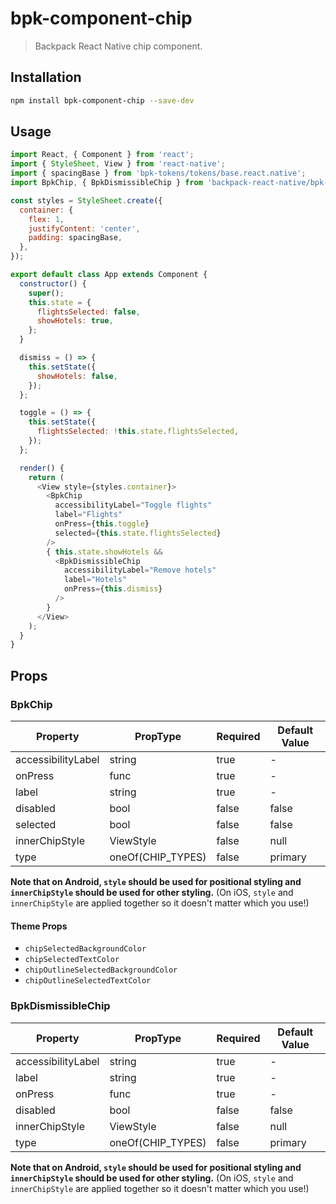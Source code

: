 # bpk-component-chip

> Backpack React Native chip component.

## Installation

```sh
npm install bpk-component-chip --save-dev
```

## Usage

```js
import React, { Component } from 'react';
import { StyleSheet, View } from 'react-native';
import { spacingBase } from 'bpk-tokens/tokens/base.react.native';
import BpkChip, { BpkDismissibleChip } from 'backpack-react-native/bpk-component-chip';

const styles = StyleSheet.create({
  container: {
    flex: 1,
    justifyContent: 'center',
    padding: spacingBase,
  },
});

export default class App extends Component {
  constructor() {
    super();
    this.state = {
      flightsSelected: false,
      showHotels: true,
    };
  }

  dismiss = () => {
    this.setState({
      showHotels: false,
    });
  };

  toggle = () => {
    this.setState({
      flightsSelected: !this.state.flightsSelected,
    });
  };

  render() {
    return (
      <View style={styles.container}>
        <BpkChip
          accessibilityLabel="Toggle flights"
          label="Flights"
          onPress={this.toggle}
          selected={this.state.flightsSelected}
        />
        { this.state.showHotels &&
          <BpkDismissibleChip
            accessibilityLabel="Remove hotels"
            label="Hotels"
            onPress={this.dismiss}
          />
        }
      </View>
    );
  }
}
```

## Props

### BpkChip

| Property              | PropType                                                                  | Required | Default Value |
| --------------------- | ------------------------------------------------------------------------- | -------- | ------------- |
| accessibilityLabel    | string                                                                    | true     | -             |
| onPress               | func                                                                      | true     | -             |
| label                 | string                                                                    | true     | -             |
| disabled              | bool                                                                      | false    | false         |
| selected              | bool                                                                      | false    | false         |
| innerChipStyle        | ViewStyle                                                                 | false    | null          |
| type                  | oneOf(CHIP_TYPES)                                                         | false    | primary       |

**Note that on Android, `style` should be used for positional styling and `innerChipStyle` should be used for other styling.**
(On iOS, `style` and `innerChipStyle` are applied together so it doesn't matter which you use!)

#### Theme Props

* `chipSelectedBackgroundColor`
* `chipSelectedTextColor`
* `chipOutlineSelectedBackgroundColor`
* `chipOutlineSelectedTextColor`

### BpkDismissibleChip

| Property              | PropType                                                                  | Required | Default Value |
| --------------------- | ------------------------------------------------------------------------- | -------- | ------------- |
| accessibilityLabel    | string                                                                    | true     | -             |
| label                 | string                                                                    | true     | -             |
| onPress               | func                                                                      | true     | -             |
| disabled              | bool                                                                      | false    | false         |
| innerChipStyle        | ViewStyle                                                                 | false    | null          |
| type                  | oneOf(CHIP_TYPES)                                                         | false    | primary       |

**Note that on Android, `style` should be used for positional styling and `innerChipStyle` should be used for other styling.**
(On iOS, `style` and `innerChipStyle` are applied together so it doesn't matter which you use!)

